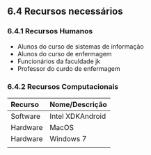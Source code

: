 ## 6.4 Recursos necessários

### 6.4.1 Recursos Humanos

* Alunos do curso de sistemas de informação
* Alunos do curso de enfermagem
* Funcionários da faculdade jk
* Professor do curdo de enfermagem

### 6.4.2 Recursos Computacionais



| **Recurso** | **Nome/Descrição** |
| :--- | :--- |
| Software | Intel XDKAndroid |
| Hardware | MacOS |
| Hardware | Windows 7 |
|  |  |

 

